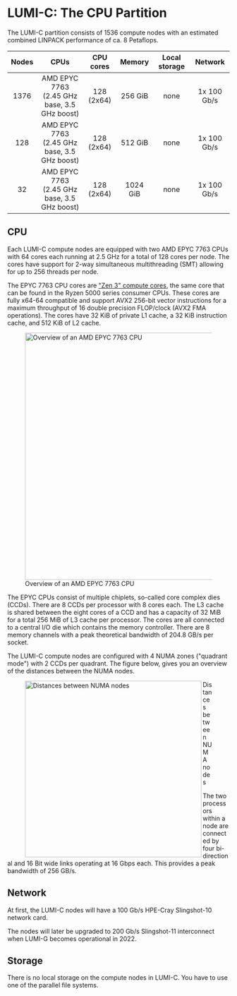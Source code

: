# LUMI-C: The CPU Partition

The LUMI-C partition consists of 1536 compute nodes with an estimated combined
LINPACK performance of ca. 8 Petaflops.

| Nodes | CPUs                                            | CPU cores     | Memory   | Local storage | Network     |
| :---: | :---------------------------------------------: | :-----------: | :------: | :-----------: | :---------: |
| 1376  | AMD EPYC 7763<br>(2.45 GHz base, 3.5 GHz boost) | 128<br>(2x64) | 256 GiB  | none          | 1x 100 Gb/s |
| 128   | AMD EPYC 7763<br>(2.45 GHz base, 3.5 GHz boost) | 128<br>(2x64) | 512 GiB  | none          | 1x 100 Gb/s |
| 32    | AMD EPYC 7763<br>(2.45 GHz base, 3.5 GHz boost) | 128<br>(2x64) | 1024 GiB | none          | 1x 100 Gb/s |


## CPU

Each LUMI-C compute nodes are equipped with two AMD EPYC 7763 CPUs with 64 cores 
each running at 2.5 GHz for a total of 128 cores per node. The cores have 
support for 2-way simultaneous multithreading (SMT) allowing for up to 256 
threads per node.

The EPYC 7763 CPU cores are ["Zen 3" compute cores][1], the same core that can 
be found in the Ryzen 5000 series consumer CPUs. These cores are fully x64-64
compatible and support AVX2 256-bit vector instructions for a maximum 
throughput of 16 double precision FLOP/clock (AVX2 FMA operations). The cores
have 32 KiB of private L1 cache, a 32 KiB instruction cache, and 512 KiB of L2
cache.

<figure>
  <img 
    src="/assets/images/milan-overview.svg" 
    width="560"
    alt="Overview of an AMD EPYC 7763 CPU"
  >
  <figcaption>Overview of an AMD EPYC 7763 CPU</figcaption>
</figure>

The EPYC CPUs consist of multiple chiplets, so-called core complex dies
(CCDs). There are 8 CCDs per processor with 8 cores each. The L3 cache is shared
between the eight cores of a CCD and has a capacity of 32 MiB for a total 256 
MiB of L3 cache per processor. The cores are all connected to a central I/O die
which contains the memory controller. There are 8 memory channels with a peak 
theoretical bandwidth of 204.8 GB/s per socket.

The LUMI-C compute nodes are configured with 4 NUMA zones ("quadrant mode") 
with 2 CCDs per quadrant. The figure below, gives you an overview of the 
distances between the NUMA nodes.

<figure>
  <img 
    align="left" 
    src="/assets/images/numa-lumic.svg" 
    width="400"
    alt="Distances between NUMA nodes"
  >
  <figcaption>Distances between NUMA nodes</figcaption>
</figure>

The two processors within a node are connected by four bi-directional and 16 Bit 
wide links operating at 16 Gbps each. This provides a peak bandwidth of 256
GB/s.

[1]: https://en.wikipedia.org/wiki/Zen_3

## Network

At first, the LUMI-C nodes will have a 100 Gb/s HPE-Cray Slingshot-10 network
card.

The nodes will later be upgraded to 200 Gb/s Slingshot-11 interconnect when 
LUMI-G becomes operational in 2022.

## Storage

There is no local storage on the compute nodes in LUMI-C. You have to use one of
the parallel file systems.
